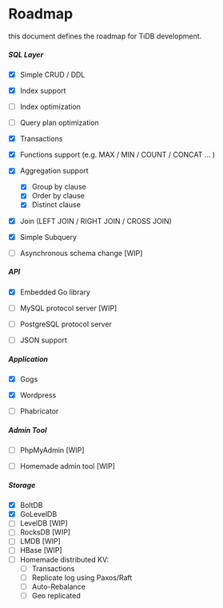 # Roadmap

this document defines the roadmap for TiDB development.

##### __SQL Layer__  
- [x] Simple CRUD / DDL
- [x] Index support
- [ ] Index optimization
- [ ] Query plan optimization
- [x] Transactions
- [x] Functions support  (e.g. MAX / MIN / COUNT / CONCAT ... )
- [x] Aggregation support
    - [x] Group by clause
    - [x] Order by clause
    - [x] Distinct clause
- [x] Join (LEFT JOIN / RIGHT JOIN / CROSS JOIN)
- [x] Simple Subquery
- [ ] Asynchronous schema change [WIP]


##### __API__  
- [x] Embedded Go library
- [ ] MySQL protocol server [WIP]
- [ ] PostgreSQL protocol server
- [ ] JSON support


##### __Application__  
- [x] Gogs
- [x] Wordpress
- [ ] Phabricator


##### __Admin Tool__  
- [ ] PhpMyAdmin [WIP]
- [ ] Homemade admin tool [WIP]


##### __Storage__  
- [x] BoltDB
- [x] GoLevelDB
- [ ] LevelDB [WIP]
- [ ] RocksDB [WIP]
- [ ] LMDB [WIP]
- [ ] HBase [WIP]
- [ ] Homemade distributed KV:
    - [ ] Transactions
    - [ ] Replicate log using Paxos/Raft
    - [ ] Auto-Rebalance
    - [ ] Geo replicated

